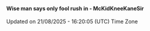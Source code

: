 #### Wise man says only fool rush in - McKidKneeKaneSir
Updated on 21/08/2025 - 16:20:05 (UTC) Time Zone
